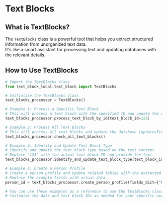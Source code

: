 # Text Blocks 

## What is TextBlocks?

The `TextBlocks` class is a powerful tool that helps you extract structured information from unorganized text data.  
It's like a smart assistant for processing text and updating databases with the relevant details.

## How to Use TextBlocks

```py
# Import the TextBlocks class
from text_block_local.text_block import TextBlocks

# Initialize the TextBlocks class
text_blocks_processor = TextBlocks()

# Example 1: Process a Specific Text Block
# This will process a text block with the specified ID and update the database.
text_blocks_processor.process_text_block_by_id(text_block_id=123)

# Example 2: Process All Text Blocks
# This will process all text blocks and update the database (update=True by default).
text_blocks_processor.check_all_text_blocks()

# Example 3: Identify and Update Text Block Type
# Identify and update the text block type based on the text content.
# Replace '123' with the actual text block ID and provide the text.
text_blocks_processor.identify_and_update_text_block_type(text_block_id=123, text="Your text here")

# Example 4: Create a Person Profile
# Create a person profile and update related tables with the extracted fields.
# Replace the example fields with actual data.
person_id = text_blocks_processor.create_person_profile(fields_dict={"First Name": ["John"], "Last Name": ["Doe"]})

# You can use these examples as a reference to use the TextBlocks class in your project.
# Customize the data and text block IDs as needed for your specific use case.
```